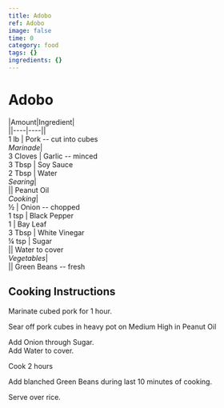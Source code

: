 ```yaml
---
title: Adobo
ref: Adobo
image: false
time: 0
category: food
tags: {}
ingredients: {}
---
```

# Adobo  
  
|Amount|Ingredient|  
||----|----||  
1 lb | Pork -- cut into cubes  
*Marinade*|  
3 Cloves | Garlic -- minced  
3 Tbsp | Soy Sauce  
2 Tbsp | Water  
*Searing*|   
 || Peanut Oil  
*Cooking*|   
½ | Onion -- chopped  
1 tsp | Black Pepper  
1 | Bay Leaf  
3 Tbsp | White Vinegar  
¼ tsp | Sugar  
 || Water to cover  
*Vegetables*|   
 || Green Beans -- fresh  
  
## Cooking Instructions  
Marinate cubed pork for 1 hour.  
  
Sear off pork cubes in heavy pot on Medium High in Peanut Oil  
  
Add Onion through Sugar.  
Add Water to cover.  
  
Cook 2 hours  
  
Add blanched Green Beans during last 10 minutes of cooking.  
  
Serve over rice.  
  